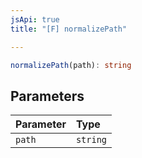 ```yaml
---
jsApi: true
title: "[F] normalizePath"

---
```

```ts
normalizePath(path): string
```

## Parameters

| Parameter | Type |
| :------ | :------ |
| `path` | `string` |
